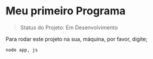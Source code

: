 <h1>Meu primeiro Programa </h1>

> Status do Projeto: Em Desenvolvimento 

Para rodar este projeto na sua, máquina, por favor, digite;
```
node app, js
```
